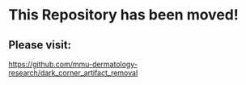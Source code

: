 # This Repository has been moved!

## Please visit:

https://github.com/mmu-dermatology-research/dark_corner_artifact_removal 
